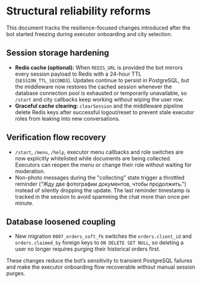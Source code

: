 # Structural reliability reforms

This document tracks the resilience-focused changes introduced after the bot
started freezing during executor onboarding and city selection.

## Session storage hardening

- **Redis cache (optional):** When `REDIS_URL` is provided the bot mirrors every
  session payload to Redis with a 24-hour TTL (`SESSION_TTL_SECONDS`). Updates
  continue to persist in PostgreSQL, but the middleware now restores the cached
  session whenever the database connection pool is exhausted or temporarily
  unavailable, so `/start` and city callbacks keep working without wiping the
  user row.
- **Graceful cache clearing:** `clearSession` and the middleware pipeline delete
  Redis keys after successful logout/reset to prevent stale executor roles from
  leaking into new conversations.

## Verification flow recovery

- `/start`, `/menu`, `/help`, executor menu callbacks and role switches are now
  explicitly whitelisted while documents are being collected. Executors can
  reopen the menu or change their role without waiting for moderation.
- Non-photo messages during the "collecting" state trigger a throttled reminder
  (“Жду две фотографии документов, чтобы продолжить.”) instead of silently
  dropping the update. The last reminder timestamp is tracked in the session to
  avoid spamming the chat more than once per minute.

## Database loosened coupling

- New migration `0007_orders_soft_fk` switches the `orders.client_id` and
  `orders.claimed_by` foreign keys to `ON DELETE SET NULL`, so deleting a user no
  longer requires purging their historical orders first.

These changes reduce the bot’s sensitivity to transient PostgreSQL failures and
make the executor onboarding flow recoverable without manual session purges.
